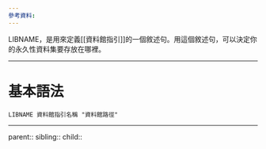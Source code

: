 ```yaml
---
參考資料:
---
```

LIBNAME，是用來定義[[資料館指引]]的一個敘述句。用這個敘述句，可以決定你的永久性資料集要存放在哪裡。
- - -
# 基本語法
```SAS
LIBNAME 資料館指引名稱 "資料館路徑"
```
- - -
parent::
sibling::
child::